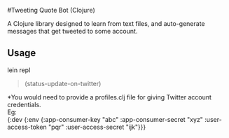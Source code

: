 #Tweeting Quote Bot (Clojure)

A Clojure library designed to learn from text files, and auto-generate messages that get tweeted to some account.

## Usage

lein repl
> (status-update-on-twitter)

*You would need to provide a profiles.clj file for giving Twitter account credentials.  
Eg:  
{:dev {:env {:app-consumer-key "abc"
             :app-consumer-secret "xyz"
             :user-access-token "pqr"
             :user-access-secret "ijk"}}}


